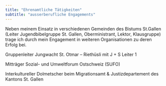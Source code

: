 ```yaml
---
title: "Ehrenamtliche Tätigkeiten"
subtitle: "ausserberufliche Engagements"
---
```


Neben meinem Einsatz in verschiedenen Gemeinden des Bistums St.Gallen (Leiter Jugendbibelgruppe St. Gallen, Oberministrant, Lektor, Klausgruppe) trage ich durch mein Engagement in weiteren Organisationen zu deren Erfolg bei.

Gruppenleiter Jungwacht St. Otmar – Riethüsli mit J + S Leiter 1

Mitträger Sozial- und Umweltforum Ostschweiz (SUFO)

Interkultureller Dolmetscher beim Migrationsamt & Justizdepartement des Kantons St. Gallen
